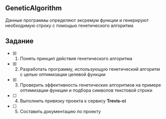## GeneticAlgorithm

Данные программы определяют эксремум функции и генерируют необходимую строку с помощью генетического алгоритма

## Задание

- [x] 1. Понять принцип действия генетического алгоритма
- [x] 2. Разработать программу, использующую генетический алгоритм с целью оптимизации целевой функции
- [x] 3. Проверить эффективность генетических алгоритмов на примере оптимизации функции и подбора символов текстовой строки
- [ ] 4. Выполнить привязку проекта к сервису **Trevis-ci**
- [ ] 5. Составить документацию по проекту 
